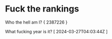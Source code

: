 # Fuck the rankings

Who the hell am I?
{ 2387226 }

What fucking year is it?
[ 2024-03-27T04:03:44Z ]
